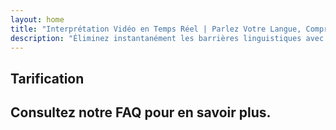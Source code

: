 ```yaml
---
layout: home
title: "Interprétation Vidéo en Temps Réel | Parlez Votre Langue, Comprenez Tout"
description: "Éliminez instantanément les barrières linguistiques avec l'interprétation vidéo en temps réel d'i14n. Participez aux réunions dans votre langue maternelle pendant que tout le monde comprend parfaitement. Pourquoi apprendre une nouvelle langue quand la technologie peut combler le fossé ?"
---
```


<!-- text="Concentrez-vous sur la croissance — laissez iMind gérer les langues." -->
<!-- text="Les salles de classe prennent des années ; iMind offre une compréhension en temps réel aujourd'hui, dans toutes les langues." -->
<!-- text="Comprenez instantanément — sans apprendre de langues étrangères" -->

<HeroSection
title="Réunions Vidéo avec **Interprétation** en Direct"
text="Pour les entreprises où les **barrières linguistiques** signifient des opportunités manquées, des retards et des erreurs coûteuses.">
<AuthButton text="Essayer la Démo en Direct →" buttonClass="brand"/>
<NavButton to="#pricing" buttonClass="alt" buttonLabel="Tarifs" />
</HeroSection>

<span id="1"></span>

<FeatureBlock :card="{
  title: 'Parlez Instantanément dans Plus de 100 Langues',
  details: 'iMind permet à chaque participant de parler sa langue maternelle — naturellement, en [temps réel](/guide/how-it-works), et **sans sous-titres** ni décalage.',
    items: [
      '⚡︎ Parlez librement — soyez compris instantanément.',
      '✧ L\'interprétation alimentée par l\'IA capture le ton, l\'intention et la terminologie spécifique à l\'industrie.',
      '✧ Interprétation bidirectionnelle, continue, voix-à-voix sans configuration manuelle.',
    ],
  link: './guide/what-is-imind',
  src: {
    light: '/1.png',
    dark: '/1.png',
  },
  inversion: false
}" />

<span id="2"></span>

<FeatureBlock :card="{
  title: 'L\'**Intelligence au Cœur** de Vos Réunions',
  details: 'iMind transforme chaque appel multilingue en connaissances claires et consultables.',
  items: [
    '⚡︎ Recherchez instantanément tout contenu dans les réunions passées et actuelles. Posez des questions naturellement, obtenez des réponses précises sans revoir les enregistrements.',
    '✧ Ne manquez jamais les tâches issues des réunions. Notre IA extrait automatiquement les tâches, les responsables et les délais des conversations.',
    '✧ Les résumés de réunion par IA fournissent les points clés instantanément dans n\'importe quelle langue, gardant tout le monde aligné sans prise de notes manuelle.',
  ],
  link: '/guide/how-it-works#🧩-deep-memory-deep-understanding',
  src: {
    light: '/2l.png',
    dark: '/2d.png',
  },
  inversion: true
}" />

<span id="3"></span>

<FeatureBlock :card="{
  title: 'Conçu pour les Réunions Professionnelles — Pas Juste pour Parler',
  details: 'iMind est une plateforme de réunion vidéo de niveau professionnel, pas un simple module complémentaire ou plugin.',
  items: [
    '✧ Résolution 1080p, suppression intelligente du bruit et captation vocale ciblée.',
    '✧ Planification, modération, démonstrations, enregistrement et intégration complète du calendrier — tout est intégré, prêt à l\'emploi.',
    '⚡︎ Transcriptions en direct, chat entre participants et un assistant IA qui maintient les réunions productives.'
  ],
  link: '/guide/how-it-works',
  src: {
    light: '/3l.png',
    dark: '/3d.png',
  },
  inversion: false
}" />

<span id="4"></span>

<FeatureBlock
  :card="{
    title: 'Sécurisé et Confidentiel par Design',
    details:
      'iMind est conçu pour les conversations où la confiance est essentielle. Bien que nous nous appuyions sur une infrastructure tierce de premier ordre, [la confidentialité reste toujours entre vos mains](/guide/privacy-architecture).',
    items: [
      '⚡︎ Confidentialité basée sur la région — choisissez où vos données sont traitées. Nous acheminons toute l\'interprétation, le stockage et l\'analyse via une infrastructure alignée sur votre zone de conformité (par ex. UE, États-Unis, Asie).',
      '✧ Privé par défaut — iMind lui-même ne **stocke jamais** ni n\'utilise votre contenu pour l\'entraînement, le profilage ou l\'accès tiers.',
      '✧ Conforme par architecture — Prêt pour GDPR, CCPA et UAE PDPL, avec support complet des droits d\'exportation et de suppression.'
    ],
    link: '/guide/privacy-architecture',
    src: {
      light: '/4.png',
      dark: '/4.png',
    },
    inversion: true
  }"
/>

## Tarification

<PricingPlans :plans="[
  {
    title: 'Business Starter',
    details: '**7$** par utilisateur / mois',
    items: [
      'Parlez instantanément dans plus de 100 langues [ℹ️](#1)',
      'Conçu pour les réunions professionnelles — Pas seulement pour discuter [ℹ️](#3)',
    ],
    linkText: 'Commencer un essai',
    linkHref: '/guide/use-cases#negotiations',
    bullet: '💬'
  },
  {
    title: 'Business Standard',
    details: '**14$** par utilisateur / mois',
    items: [
      'Parlez instantanément dans plus de 100 langues [ℹ️](#1)',
      'Conçu pour les réunions professionnelles — Pas seulement pour discuter [ℹ️](#3)',
      'L\'**Intelligence** au cœur de vos réunions [ℹ️](#2)',
    ],
    linkText: 'Commencer un essai',
    linkHref: '/guide/use-cases#operations',
    bullet: '⚡︎'
  },
  {
    title: 'Business Plus',
    details: '**22$** par utilisateur / mois',
    items: [
      'Parlez instantanément dans plus de 100 langues [ℹ️](#1)',
      'Conçu pour les réunions professionnelles — Pas seulement pour discuter [ℹ️](#3)',
      'L\'**Intelligence** au cœur de vos réunions [ℹ️](#2)',
      'Architecture de confidentialité segmentée par région [ℹ️](#4)'
    ],
    linkText: 'Commencer un essai',
    linkHref: '/guide/use-cases#operations',
    bullet: '💰'
  }
]" />

## Consultez notre FAQ pour en savoir plus.

<AccordionGroup :items="[
  {
    q: 'Les participants externes peuvent-ils rejoindre un appel ?',
    a: 'Absolument. Pour la version gratuite d\'iMind, les participants peuvent soit se connecter avec un compte Google, soit être approuvés par l\'organisateur de la réunion pour la rejoindre.<br><br>Pour les clients Google Workspace, une fois que vous avez créé une réunion, vous pouvez inviter n\'importe qui à la rejoindre, même s\'ils n\'ont pas de compte Google. Il suffit de partager le lien ou l\'identifiant de la réunion avec tous les participants.'
  },
  {
    q: 'Combien coûte iMind ?',
    a: 'Toute personne disposant d\'un compte Google peut créer une réunion vidéo, inviter jusqu\'à 100 participants et se réunir pendant 60 minutes maximum par réunion gratuitement. Pour les appels mobiles et les conversations en tête-à-tête, il n\'y a pas de limite de temps.<br><br>Pour des réunions plus longues, plus importantes ou des fonctionnalités supplémentaires telles que les numéros d\'appel internationaux, l\'enregistrement des réunions, la diffusion en direct et les contrôles administratifs, consultez les forfaits et les tarifs pour les organisations ou Google Workspace Individual.'
  },
  {
    q: 'Comment accéder aux fonctionnalités premium ?',
    a: 'Les fonctionnalités premium sont disponibles dans nos forfaits Google Workspace et dans Google One Premium.'
  },
  {
    q: 'Le contenu de la réunion est-il sécurisé ?',
    a: 'Oui. Tous les flux vidéo et audio dans Meet sont cryptés. Les utilisateurs peuvent rejoindre en toute sécurité même lorsqu\'ils sont hors site.'
  },
  {
    q: 'Un service tiers est-il nécessaire pour l\'accès par téléphone ?',
    a: 'Non. Avec l\'édition Enterprise de Google Workspace, vous avez la possibilité d\'inclure un numéro de téléphone et un code PIN sur chacune de vos réunions sans autre configuration requise. Consultez la documentation sur la numérotation pour plus de détails.'
  }
]" />